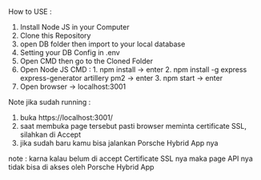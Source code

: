 How to USE :

1. Install Node JS in your Computer
2. Clone this Repository
3. open DB folder then import to your local database
4. Setting your DB Config in .env
5. Open CMD then go to the Cloned Folder
6. Open Node JS CMD :   1. npm install -> enter
                        2. npm install -g express express-generator artillery pm2 -> enter
                        3. npm start -> enter
7. Open browser -> localhost:3001

Note jika sudah running :

1. buka https://localhost:3001/
2. saat membuka page tersebut pasti browser meminta certificate SSL, silahkan di Accept
3. jika sudah baru kamu bisa jalankan Porsche Hybrid App nya

note : karna kalau belum di accept Certificate SSL nya maka page API nya tidak bisa di akses oleh Porsche Hybrid App
